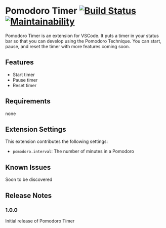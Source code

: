 # Pomodoro Timer [![Build Status](https://travis-ci.org/brandonsoto/pomodoro-timer.svg?branch=master)](https://travis-ci.org/brandonsoto/pomodoro-timer) [![Maintainability](https://api.codeclimate.com/v1/badges/ba73e4050c4a2636c527/maintainability)](https://codeclimate.com/github/brandonsoto/pomodoro-timer/maintainability)

Pomodoro Timer is an extension for VSCode. It puts a timer in your status bar so that you
can develop using the Pomodoro Technique. You can start, pause, and reset the timer with
more features coming soon.

## Features

- Start timer
- Pause timer
- Reset timer

## Requirements

none

## Extension Settings

This extension contributes the following settings:

- `pomodoro.interval`: The number of minutes in a Pomodoro

## Known Issues

Soon to be discovered

## Release Notes

### 1.0.0

Initial release of Pomodoro Timer